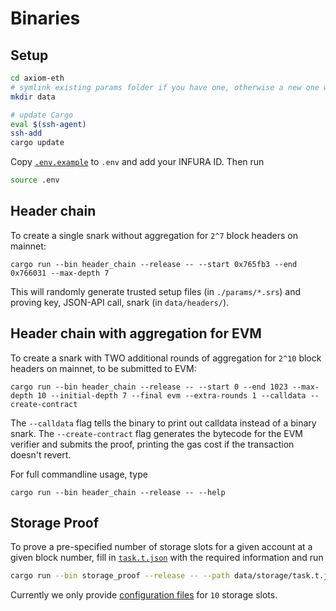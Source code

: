 # Binaries

## Setup

```bash
cd axiom-eth
# symlink existing params folder if you have one, otherwise a new one will automatically be created
mkdir data

# update Cargo
eval $(ssh-agent)
ssh-add
cargo update
```

Copy [`.env.example`](../../.env) to `.env` and add your INFURA ID. Then run

```bash
source .env
```

## Header chain

To create a single snark without aggregation for `2^7` block headers on mainnet:

```
cargo run --bin header_chain --release -- --start 0x765fb3 --end 0x766031 --max-depth 7
```

This will randomly generate trusted setup files (in `./params/*.srs`) and proving key, JSON-API call, snark (in `data/headers/`).

## Header chain with aggregation for EVM

To create a snark with TWO additional rounds of aggregation for `2^10` block headers on mainnet, to be submitted to EVM:

```
cargo run --bin header_chain --release -- --start 0 --end 1023 --max-depth 10 --initial-depth 7 --final evm --extra-rounds 1 --calldata --create-contract
```

The `--calldata` flag tells the binary to print out calldata instead of a binary snark.
The `--create-contract` flag generates the bytecode for the EVM verifier and submits the proof, printing the gas cost
if the transaction doesn't revert.

For full commandline usage, type

```
cargo run --bin header_chain --release -- --help
```

## Storage Proof

To prove a pre-specified number of storage slots for a given account at a given block number, fill in [`task.t.json`](../../data/storage/task.t.json) with the required information and run

```bash
cargo run --bin storage_proof --release -- --path data/storage/task.t.json --create-contract
```

Currently we only provide [configuration files](../../configs/storage/) for `10` storage slots.
